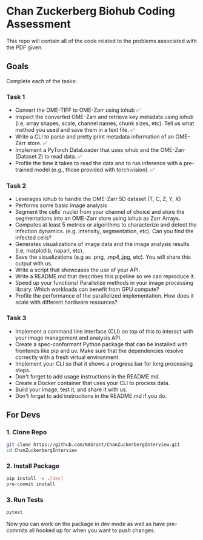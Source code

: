 # Chan Zuckerberg Biohub Coding Assessment
This repo will contain all of the code related to the problems associated with the PDF given.


## Goals
Complete each of the tasks:

### Task 1
- Convert the OME-TIFF to OME-Zarr using iohub ✅
- Inspect the converted OME-Zarr and retrieve key metadata using iohub (i.e, array
shapes, scale, channel names, chunk sizes, etc). Tell us what method you used and
save them in a text file. ✅
- Write a CLI to parse and pretty print metadata information of an OME-Zarr store. ✅
- Implement a PyTorch DataLoader that uses iohub and the OME-Zarr (Dataset 2) to
read data. ✅
- Profile the time it takes to read the data and to run inference with a pre-trained model
(e.g., those provided with torchivision). ✅

### Task 2
- Leverages iohub to handle the OME-Zarr 5D dataset (T, C, Z, Y, X)
- Performs some basic image analysis
- Segment the cells’ nuclei from your channel of choice and store the
segmentations into an OME-Zarr store using iohub as Zarr Arrays.
- Computes at least 5 metrics or algorithms to characterize and detect the infection
dynamics. (e.g. intensity, segmentation, etc). Can you find the infected cells?
- Generates visualizations of image data and the image analysis results (i.e, matplotlib,
napari, etc).
- Save the visualizations (e.g as .png, .mp4,.jpg, etc). You will share this
output with us.
- Write a script that showcases the use of your API.
- Write a README.md that describes this pipeline so we can reproduce it.
- Speed up your functions! Parallelize methods in your image processing library. Which
workloads can benefit from GPU compute?
- Profile the performance of the parallelized implementation. How does it scale with
different hardware resources?

### Task 3
- Implement a command line interface (CLI) on top of this to interact with your image
management and analysis API.
- Create a spec-conformant Python package that can be installed with frontends like pip
and uv. Make sure that the dependencies resolve correctly with a fresh virtual
environment.
- Implement your CLI so that it shows a progress bar for long processing steps.
- Don't forget to add usage instructions in the README.md.
- Create a Docker container that uses your CLI to process data.
- Build your image, test it, and share it with us.
- Don't forget to add instructions in the README.md if you do.


## For Devs

### 1. Clone Repo
```bash
git clone https://github.com/N8Grant/ChanZuckerbergInterview.git
cd ChanZuckerbergInterview
```

### 2. Install Package
```bash
pip install -e .[dev]
pre-commit install
```

### 3. Run Tests
```bash
pytest
```

Now you can work on the package in dev mode as well as have pre-commits all hooked up for when you want to push changes.
